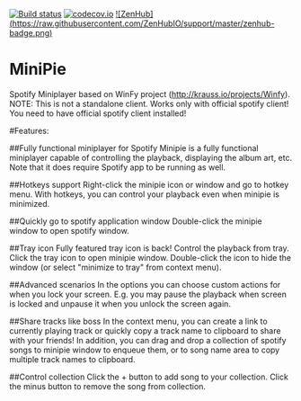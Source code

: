 [![Build status](https://ci.appveyor.com/api/projects/status/xc89lwvclmexie2m?svg=true)](https://ci.appveyor.com/project/DzmitrySafarau/minipie)
[![codecov.io](https://codecov.io/github/DSilence/MiniPie/coverage.svg?branch=develop)](https://codecov.io/github/DSilence/MiniPie?branch=develop)
[![ZenHub] (https://raw.githubusercontent.com/ZenHubIO/support/master/zenhub-badge.png)](https://zenhub.io)

# MiniPie
Spotify Miniplayer based on WinFy project (http://krauss.io/projects/Winfy). 
NOTE: This is not a standalone client. Works only with official spotify client! You need to have official spotify client installed!

#Features:

##Fully functional miniplayer for Spotify
Minipie is a fully functional miniplayer capable of controlling the playback, displaying the album art, etc. Note that it does require Spotify app to be running as well.

##Hotkeys support
Right-click the minipie icon or window and go to hotkey menu. With hotkeys, you can control your playback even when minipie is minimized.

##Quickly go to spotify application window
Double-click the minipie window to open spotify window.

##Tray icon
Fully featured tray icon is back! Control the playback from tray. Click the tray icon to open minipie window. Double-click the icon to hide the window (or select "minimize to tray" from context menu).

##Advanced scenarios
In the options you can choose custom actions for when you lock your screen. E.g. you may pause the playback when screen is locked and unpause it when you unlock the screen again.

##Share tracks like boss
In the context menu, you can create a link to currently playing track or quickly copy a track name to clipboard to share with your friends! In addition, you can drag and drop a collection of spotify songs to minipie window to enqueue them, or to song name area to copy multiple track names to clipboard. 

##Control collection
Click the + button to add song to your collection. Click the minus button to remove the song from collection.